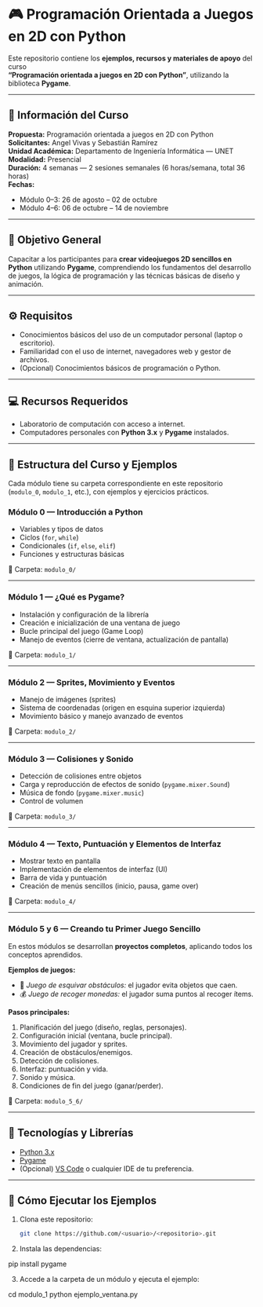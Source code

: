 # 🎮 Programación Orientada a Juegos en 2D con Python

Este repositorio contiene los **ejemplos, recursos y materiales de apoyo** del curso  
**“Programación orientada a juegos en 2D con Python”**, utilizando la biblioteca **Pygame**.

---

## 🧾 Información del Curso

**Propuesta:** Programación orientada a juegos en 2D con Python  
**Solicitantes:** Angel Vivas y Sebastián Ramírez  
**Unidad Académica:** Departamento de Ingeniería Informática — UNET  
**Modalidad:** Presencial  
**Duración:** 4 semanas — 2 sesiones semanales (6 horas/semana, total 36 horas)  
**Fechas:**  
- Módulo 0–3: 26 de agosto – 02 de octubre  
- Módulo 4–6: 06 de octubre – 14 de noviembre  

---

## 🎯 Objetivo General

Capacitar a los participantes para **crear videojuegos 2D sencillos en Python** utilizando **Pygame**, comprendiendo los fundamentos del desarrollo de juegos, la lógica de programación y las técnicas básicas de diseño y animación.

---

## ⚙️ Requisitos

- Conocimientos básicos del uso de un computador personal (laptop o escritorio).  
- Familiaridad con el uso de internet, navegadores web y gestor de archivos.  
- (Opcional) Conocimientos básicos de programación o Python.

---

## 💻 Recursos Requeridos

- Laboratorio de computación con acceso a internet.  
- Computadores personales con **Python 3.x** y **Pygame** instalados.

---

## 🧩 Estructura del Curso y Ejemplos

Cada módulo tiene su carpeta correspondiente en este repositorio (`modulo_0`, `modulo_1`, etc.), con ejemplos y ejercicios prácticos.

### **Módulo 0 — Introducción a Python**
- Variables y tipos de datos  
- Ciclos (`for`, `while`)  
- Condicionales (`if`, `else`, `elif`)  
- Funciones y estructuras básicas  

📁 Carpeta: `modulo_0/`

---

### **Módulo 1 — ¿Qué es Pygame?**
- Instalación y configuración de la librería  
- Creación e inicialización de una ventana de juego  
- Bucle principal del juego (Game Loop)  
- Manejo de eventos (cierre de ventana, actualización de pantalla)

📁 Carpeta: `modulo_1/`

---

### **Módulo 2 — Sprites, Movimiento y Eventos**
- Manejo de imágenes (sprites)  
- Sistema de coordenadas (origen en esquina superior izquierda)  
- Movimiento básico y manejo avanzado de eventos  

📁 Carpeta: `modulo_2/`

---

### **Módulo 3 — Colisiones y Sonido**
- Detección de colisiones entre objetos  
- Carga y reproducción de efectos de sonido (`pygame.mixer.Sound`)  
- Música de fondo (`pygame.mixer.music`)  
- Control de volumen  

📁 Carpeta: `modulo_3/`

---

### **Módulo 4 — Texto, Puntuación y Elementos de Interfaz**
- Mostrar texto en pantalla  
- Implementación de elementos de interfaz (UI)  
- Barra de vida y puntuación  
- Creación de menús sencillos (inicio, pausa, game over)

📁 Carpeta: `modulo_4/`

---

### **Módulo 5 y 6 — Creando tu Primer Juego Sencillo**
En estos módulos se desarrollan **proyectos completos**, aplicando todos los conceptos aprendidos.

**Ejemplos de juegos:**
- 🧱 *Juego de esquivar obstáculos:* el jugador evita objetos que caen.  
- 💰 *Juego de recoger monedas:* el jugador suma puntos al recoger ítems.  

**Pasos principales:**
1. Planificación del juego (diseño, reglas, personajes).  
2. Configuración inicial (ventana, bucle principal).  
3. Movimiento del jugador y sprites.  
4. Creación de obstáculos/enemigos.  
5. Detección de colisiones.  
6. Interfaz: puntuación y vida.  
7. Sonido y música.  
8. Condiciones de fin del juego (ganar/perder).  

📁 Carpeta: `modulo_5_6/`

---

## 🧰 Tecnologías y Librerías

- [Python 3.x](https://www.python.org/downloads/)
- [Pygame](https://www.pygame.org/docs/)
- (Opcional) [VS Code](https://code.visualstudio.com/) o cualquier IDE de tu preferencia.

---

## 🚀 Cómo Ejecutar los Ejemplos

1. Clona este repositorio:
   ```bash
   git clone https://github.com/<usuario>/<repositorio>.git

2. Instala las dependencias:

pip install pygame

3. Accede a la carpeta de un módulo y ejecuta el ejemplo:

cd modulo_1
python ejemplo_ventana.py
